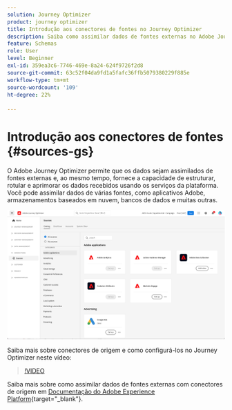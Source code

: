 ```yaml
---
solution: Journey Optimizer
product: journey optimizer
title: Introdução aos conectores de fontes no Journey Optimizer
description: Saiba como assimilar dados de fontes externas no Adobe Journey Optimizer
feature: Schemas
role: User
level: Beginner
exl-id: 359ea3c6-7746-469e-8a24-624f9726f2d8
source-git-commit: 63c52f04da9fd1a5fafc36ffb5079380229f885e
workflow-type: tm+mt
source-wordcount: '109'
ht-degree: 22%

---
```


# Introdução aos conectores de fontes {#sources-gs}

O Adobe Journey Optimizer permite que os dados sejam assimilados de fontes externas e, ao mesmo tempo, fornece a capacidade de estruturar, rotular e aprimorar os dados recebidos usando os serviços da plataforma. Você pode assimilar dados de várias fontes, como aplicativos Adobe, armazenamentos baseados em nuvem, bancos de dados e muitas outras.

![](assets/sources-home.png)

Saiba mais sobre conectores de origem e como configurá-los no Journey Optimizer neste vídeo:

>[!VIDEO](https://video.tv.adobe.com/v/335919?quality=12)

Saiba mais sobre como assimilar dados de fontes externas com conectores de origem em [Documentação do Adobe Experience Platform](https://experienceleague.adobe.com/docs/experience-platform/sources/home.html?lang=pt-BR){target="_blank"}.
